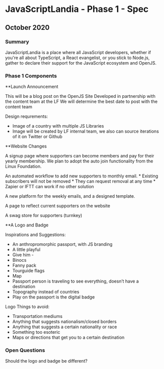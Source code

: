 # JavaScriptLandia - Phase 1 - Spec
## October 2020 

### Summary
JavaScriptLandia is a place where all JavaScript developers, whether if you're all about TypeScript, a React evangelist, or you stick to Node.js, gather to declare their support for the JavaScript ecosystem and OpenJS. 

### Phase 1 Components

**Launch Announcement

This will be a blog post on the OpenJS Site
Developed in partnership with the content team at the LF 
We will determine the best date to post with the content team

Design requrements:
* Image of a country with multiple JS Libraries
* Image will be created by LF internal team, we also can source iterations of it on Twitter or Github

**Website Changes

A signup page where supporters can become members and pay for their yearly membership. We plan to adopt the auto join functionality from the Linux Foundation. 

An automated workflow to add new supporters to monthly email. 
    * Existing subscribers will not be removed
    * They can request removal at any time
    * Zapier or IFTT can work if no other solution

A new platform for the weekly emails, and a designed template. 
    
A page to reflect current supporters on the website

A swag store for supporters (turnkey)

**A Logo and Badge

Inspirations and Suggestions:
* An anthropromorphic passport, with JS branding
* A little playful
* Give him -
* Binocs
* Fanny pack
* Tourguide flags
* Map
* Passport person is traveling to see everything, doesn’t have a destination
* Topography instead of countries
* Play on the passport is the digital badge


Logo Things to avoid:

* Transportation mediums
* Anything that suggests nationalism/closed borders
* Anything that suggests a certain nationality or race
* Something too esoteric
* Maps or directions that get you to a certain destination

### Open Questions

Should the logo and badge be different? 
